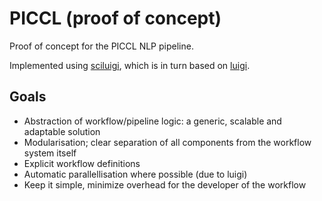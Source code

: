 PICCL (proof of concept)
================================

Proof of concept for the PICCL NLP pipeline.

Implemented using [sciluigi](https://github.com/pharmbio/sciluigi), which is in turn
based on [luigi](https://github.com/spotify/luigi).

Goals
---------

 * Abstraction of workflow/pipeline logic: a generic, scalable and adaptable solution
 * Modularisation; clear separation of all components from the workflow system itself
 * Explicit workflow definitions
 * Automatic parallellisation where possible (due to luigi)
 * Keep it simple, minimize overhead for the developer of the workflow

